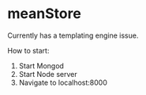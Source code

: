 # meanStore

Currently has a templating engine issue.

How to start:

1) Start Mongod
2) Start Node server
3) Navigate to localhost:8000
